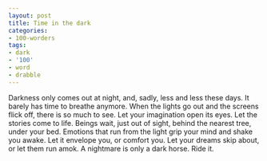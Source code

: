 ```yaml
---
layout: post
title: Time in the dark
categories:
- 100-worders 
tags:
- dark
- '100'
- word
- drabble
---
```

Darkness only comes out at night, and, sadly, less and less these days. It barely has time to breathe anymore.
When the lights go out and the screens flick off, there is so much to see. Let your imagination open its eyes. Let the stories come to life.
Beings wait, just out of sight, behind the nearest tree, under your bed.
Emotions that run from the light grip your mind and shake you awake.
Let it envelope you, or comfort you. Let your dreams skip about, or let them run amok. A nightmare is only a dark horse. Ride it.
